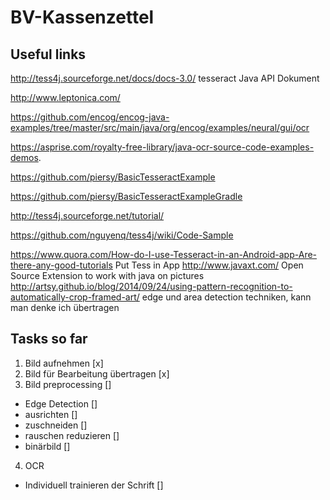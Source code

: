 # BV-Kassenzettel

## Useful links
http://tess4j.sourceforge.net/docs/docs-3.0/ tesseract Java API Dokument

http://www.leptonica.com/

https://github.com/encog/encog-java-examples/tree/master/src/main/java/org/encog/examples/neural/gui/ocr

https://asprise.com/royalty-free-library/java-ocr-source-code-examples-demos.

https://github.com/piersy/BasicTesseractExample

https://github.com/piersy/BasicTesseractExampleGradle

http://tess4j.sourceforge.net/tutorial/

https://github.com/nguyenq/tess4j/wiki/Code-Sample

https://www.quora.com/How-do-I-use-Tesseract-in-an-Android-app-Are-there-any-good-tutorials Put Tess in App
http://www.javaxt.com/  Open Source Extension to work with java on pictures  
http://artsy.github.io/blog/2014/09/24/using-pattern-recognition-to-automatically-crop-framed-art/ edge und area detection techniken, kann man denke ich übertragen


## Tasks so far
1. Bild aufnehmen [x]
2. Bild für Bearbeitung übertragen [x]
3. Bild preprocessing []
* Edge Detection []
* ausrichten []
* zuschneiden []
* rauschen reduzieren []
* binärbild []
4. OCR
* Individuell trainieren der Schrift []


